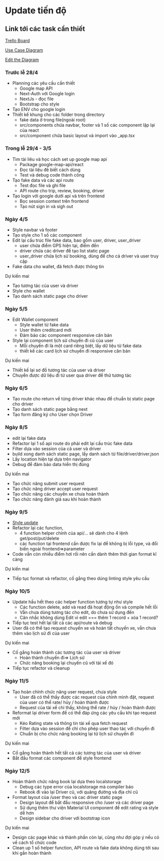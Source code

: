 # Update tiến độ
## Link tới các task cần thiết
[Trello Board](https://trello.com/b/2zewDXi9)

[Use Case Diagram](https://drive.google.com/file/d/1EBREZRCl0H9Ft1f3wodKh038tRkkflt-/view?usp=sharing)

[Edit the Diagram](https://app.diagrams.net/#G1EBREZRCl0H9Ft1f3wodKh038tRkkflt-)
 
### Trước lễ 28/4
- Planning các yêu cầu cần thiết
  - Google map API
  - Next-Auth với Google login
  - NextJs - đọc file
  - Bootstrap cho style
- Tạo ENV cho google login
- Thiết kế khung cho các folder trong directory
  - fake data ở trong file(ngoài root)
  - src/components chứa navbar, footer và 1 số các component lặp lại của react
  - src/component chứa basic layout và import vào _app.tsx
### Trong lễ 29/4 - 3/5
- Tìm tài liêu và học cách set up google map api
  - Package google-map-api/react
  - Đọc tài liệu đê biết cách dùng
  - Test và debug code thành công
- Tạo fake data và các api route
  - Test đọc file và ghi file
  - API route cho trip, review, booking, driver
- Tạo login với google dưới api và trên frontend
  - Bọc session context trên frontend
  - Tạo nút sign in và sigh out
### Ngày 4/5
- Style navbar và footer
- Tạo style cho 1 số các component
- Edit lại cấu trúc file fake data, bao gồm user, driver, user_driver
  - user chứa điểm GPS hiện tại, điểm đến
  - driver chứa các drỉver để tạo list static page
  - user_driver chứa lịch sử booking, dùng để cho cả driver và user truy cập
- Fake data cho wallet, đã fetch được thông tin
    
Dự kiến mai
- Tạo tương tác của user và driver
- Style cho wallet
- Tạo danh sách static page cho driver

### Ngày 5/5
- Edit Wallet component
  - Style wallet từ fake data
  - User thêm creditcard mới
  - Đảm bảo các component responsive căn bản
- Style lại component lịch sử chuyến đi cũ của user
  - Mỗi chuyến đi là một card riêng biệt, lấy dữ liệu từ fake data
  - thiết kế các card lịch sử chuyến đi responsive căn bản

Dự kiến mai
- Thiết kế lại sơ đồ tương tác của user và driver
- Chuyển được dữ liệu đi từ user qua driver để thử tương tác

### Ngày 6/5
- Tạo route cho return về từng driver khác nhau để chuẩn bị static page cho driver
- Tạo danh sách static page bằng next
- Tạo form đăng ký cho User chọn Driver

### Ngày 8/5
- edit lại fake data
- Refactor lại 1 số api route do phải edit lại cấu trúc fake data
- Filter dựa vào session của cả user và driver
- build xong danh sách static page, lấy danh sách từ file/driver/driver.json
- Lấy location hiện tại dựa trên navigator
- Debug để đảm bảo data hiển thị đúng

Dự kiến mai
 - Tạo chức năng submit user request
 - Tạo chức năng driver accept user request
 - Tạo chức năng các chuyến xe chưa hoàn thành
 - Tạo chức năng đánh giá sau khi hoàn thành

### Ngày 9/5
 - [Style update](https://github.com/interest-protocol/sui-interface)
 - Refactor lại các function, 
   - 4 function helper chính của api/... sẽ dành cho 4 lệnh get/post/put/delete
   - các function tại frontend cần được fix lại để không bị lỗi type, và đổi biến ngoài frontend=>parameter
 - Code vẫn còn nhiều điểm hơi rối nên cần dành thêm thời gian format kĩ càng

Dự kiến mai
 - Tiếp tục format và refactor, cố gắng theo dúng linting style yêu cầu

### Ngày 10/5
 - Update hầu hết theo các helper function tương tự như style
   - Các function delete, add và read đã hoạt động ổn và compile hết lỗi
   - Vẫn chưa dùng tương tác cho edit, do chưa sử dụng đến
   - Cân nhắc không dùng Edit vì edit === thêm 1 record + xóa 1 record?
 - Tiếp tục test hết lại tất cả các api/route và debug
 - User đã có thể tạo request chuyến xe và hoàn tất chuyến xe, vẫn chưa thêm vào lịch sử đi của user

Dự kiến mai
 - Cố gắng hoàn thành các tương tác của user và driver
   - Hoàn thành chuyến đi=> Lịch sử
   - Chức năng booking lại chuyến cũ với tài xế đó
 - Tiếp tục refactor và cleanup

### Ngày 11/5
 - Tạo hoàn chỉnh chức năng user request, chưa style
   - User đã có thể thấy được các request của chính mình đặt, request của user có thể rate/ hủy / hoàn thành được
   - Request của tài xế chỉ thấy, không thể rate / hủy / hoàn thành được
 - Reformat lại driver form để có thể đáp ứng các yêu cầu khi tạo request mới
   - Kéo Rating state và thông tin tài xế qua fetch request
   - Filter dựa vào session để chỉ cho phép user thao tác với chuyến đi
   - Chuẩn bị cho chức năng booking lại từ lịch sử chuyến đi

Dự kiến mai
 - Cố gắng hoàn thành hết tất cả các tương tác của user và driver
 - Bắt đầu format các component để style frontend

### Ngày 12/5
 - Hoàn thành chức năng book lại dựa theo localstorage
   - Debug các type error của localstorage mà compiler báo
   - Rebook đi vào lại Driver cũ, với quãng đường và địa chỉ cũ
 - Format layout của /user theo và cac driver static page
   - Design layout để bắt đầu responsive cho /user và các driver page
   - Sử dụng thêm thư viện Material UI component để edit rating và style dễ hơn
   - Design sidebar cho driver với bootstrap icon

Dự kiến mai
 - Design các page khác và thành phần còn lại, cũng như đợi góp ý nếu có về cách tổ chức code
 - Clean up 1 số helper function, API route và fake data không dùng tới sau khi gần hoàn thành 
